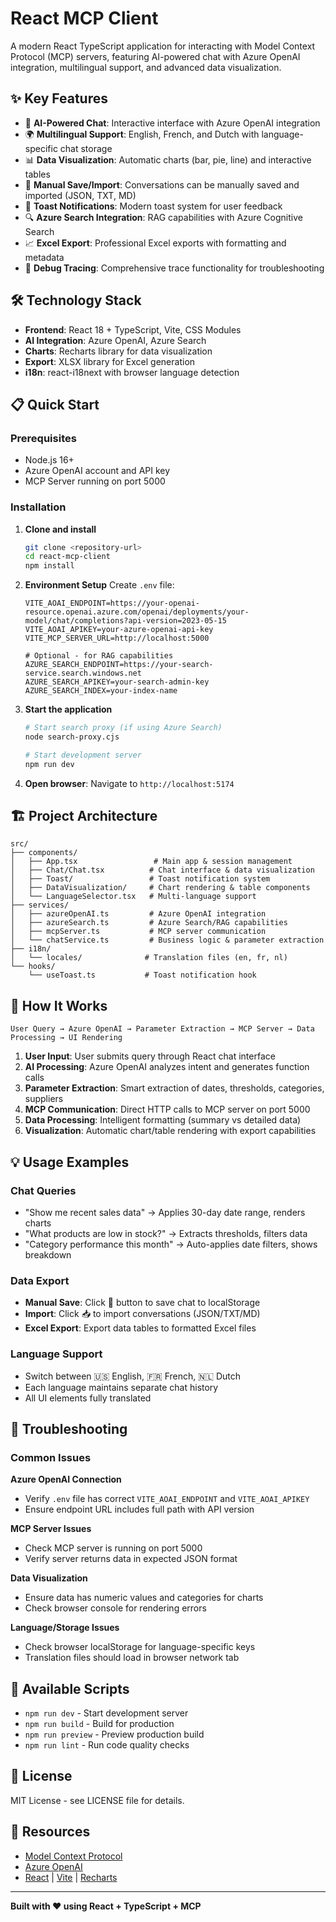 # React MCP Client

A modern React TypeScript application for interacting with Model Context Protocol (MCP) servers, featuring AI-powered chat with Azure OpenAI integration, multilingual support, and advanced data visualization.

## ✨ Key Features

- 🤖 **AI-Powered Chat**: Interactive interface with Azure OpenAI integration
- 🌍 **Multilingual Support**: English, French, and Dutch with language-specific chat storage
- 📊 **Data Visualization**: Automatic charts (bar, pie, line) and interactive tables
- 💾 **Manual Save/Import**: Conversations can be manually saved and imported (JSON, TXT, MD)
- 🍞 **Toast Notifications**: Modern toast system for user feedback
- 🔍 **Azure Search Integration**: RAG capabilities with Azure Cognitive Search
- 📈 **Excel Export**: Professional Excel exports with formatting and metadata
- 🐛 **Debug Tracing**: Comprehensive trace functionality for troubleshooting

## 🛠️ Technology Stack

- **Frontend**: React 18 + TypeScript, Vite, CSS Modules
- **AI Integration**: Azure OpenAI, Azure Search  
- **Charts**: Recharts library for data visualization
- **Export**: XLSX library for Excel generation
- **i18n**: react-i18next with browser language detection

## 📋 Quick Start

### Prerequisites
- Node.js 16+
- Azure OpenAI account and API key
- MCP Server running on port 5000

### Installation

1. **Clone and install**
   ```bash
   git clone <repository-url>
   cd react-mcp-client
   npm install
   ```

2. **Environment Setup**
   Create `.env` file:
   ```env
   VITE_AOAI_ENDPOINT=https://your-openai-resource.openai.azure.com/openai/deployments/your-model/chat/completions?api-version=2023-05-15
   VITE_AOAI_APIKEY=your-azure-openai-api-key
   VITE_MCP_SERVER_URL=http://localhost:5000
   
   # Optional - for RAG capabilities
   AZURE_SEARCH_ENDPOINT=https://your-search-service.search.windows.net
   AZURE_SEARCH_APIKEY=your-search-admin-key
   AZURE_SEARCH_INDEX=your-index-name
   ```

3. **Start the application**
   ```bash
   # Start search proxy (if using Azure Search)
   node search-proxy.cjs
   
   # Start development server
   npm run dev
   ```

4. **Open browser**: Navigate to `http://localhost:5174`

## 🏗️ Project Architecture

```
src/
├── components/
│   ├── App.tsx                 # Main app & session management
│   ├── Chat/Chat.tsx          # Chat interface & data visualization
│   ├── Toast/                 # Toast notification system
│   ├── DataVisualization/     # Chart rendering & table components
│   └── LanguageSelector.tsx   # Multi-language support
├── services/
│   ├── azureOpenAI.ts         # Azure OpenAI integration
│   ├── azureSearch.ts         # Azure Search/RAG capabilities
│   ├── mcpServer.ts           # MCP server communication
│   └── chatService.ts         # Business logic & parameter extraction
├── i18n/
│   └── locales/              # Translation files (en, fr, nl)
└── hooks/
    └── useToast.ts           # Toast notification hook
```

## 🎯 How It Works

```
User Query → Azure OpenAI → Parameter Extraction → MCP Server → Data Processing → UI Rendering
```

1. **User Input**: User submits query through React chat interface
2. **AI Processing**: Azure OpenAI analyzes intent and generates function calls
3. **Parameter Extraction**: Smart extraction of dates, thresholds, categories, suppliers
4. **MCP Communication**: Direct HTTP calls to MCP server on port 5000
5. **Data Processing**: Intelligent formatting (summary vs detailed data)
6. **Visualization**: Automatic chart/table rendering with export capabilities

## 💡 Usage Examples

### Chat Queries
- "Show me recent sales data" → Applies 30-day date range, renders charts
- "What products are low in stock?" → Extracts thresholds, filters data
- "Category performance this month" → Auto-applies date filters, shows breakdown

### Data Export
- **Manual Save**: Click 💾 button to save chat to localStorage
- **Import**: Click 📥 to import conversations (JSON/TXT/MD)
- **Excel Export**: Export data tables to formatted Excel files

### Language Support
- Switch between 🇺🇸 English, 🇫🇷 French, 🇳🇱 Dutch
- Each language maintains separate chat history
- All UI elements fully translated

## 🐛 Troubleshooting

### Common Issues

**Azure OpenAI Connection**
- Verify `.env` file has correct `VITE_AOAI_ENDPOINT` and `VITE_AOAI_APIKEY`
- Ensure endpoint URL includes full path with API version

**MCP Server Issues**
- Check MCP server is running on port 5000
- Verify server returns data in expected JSON format

**Data Visualization**
- Ensure data has numeric values and categories for charts
- Check browser console for rendering errors

**Language/Storage Issues**
- Check browser localStorage for language-specific keys
- Translation files should load in browser network tab

## 🚀 Available Scripts

- `npm run dev` - Start development server
- `npm run build` - Build for production  
- `npm run preview` - Preview production build
- `npm run lint` - Run code quality checks

## 📄 License

MIT License - see LICENSE file for details.

## 🔗 Resources

- [Model Context Protocol](https://modelcontextprotocol.io/)
- [Azure OpenAI](https://docs.microsoft.com/en-us/azure/cognitive-services/openai/)
- [React](https://react.dev/) | [Vite](https://vitejs.dev/) | [Recharts](https://recharts.org/)

---

**Built with ❤️ using React + TypeScript + MCP**
